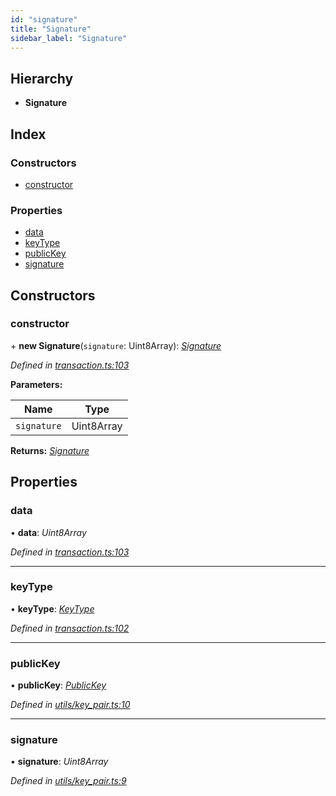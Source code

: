 ```yaml
---
id: "signature"
title: "Signature"
sidebar_label: "Signature"
---
```


## Hierarchy

* **Signature**

## Index

### Constructors

* [constructor](signature.md#constructor)

### Properties

* [data](signature.md#data)
* [keyType](signature.md#keytype)
* [publicKey](signature.md#publickey)
* [signature](signature.md#signature)

## Constructors

###  constructor

\+ **new Signature**(`signature`: Uint8Array): *[Signature](signature.md)*

*Defined in [transaction.ts:103](https://github.com/nearprotocol/nearlib/blob/88ad17d/src.ts/transaction.ts#L103)*

**Parameters:**

Name | Type |
------ | ------ |
`signature` | Uint8Array |

**Returns:** *[Signature](signature.md)*

## Properties

###  data

• **data**: *Uint8Array*

*Defined in [transaction.ts:103](https://github.com/nearprotocol/nearlib/blob/88ad17d/src.ts/transaction.ts#L103)*

___

###  keyType

• **keyType**: *[KeyType](../enums/keytype.md)*

*Defined in [transaction.ts:102](https://github.com/nearprotocol/nearlib/blob/88ad17d/src.ts/transaction.ts#L102)*

___

###  publicKey

• **publicKey**: *[PublicKey](publickey.md)*

*Defined in [utils/key_pair.ts:10](https://github.com/nearprotocol/nearlib/blob/88ad17d/src.ts/utils/key_pair.ts#L10)*

___

###  signature

• **signature**: *Uint8Array*

*Defined in [utils/key_pair.ts:9](https://github.com/nearprotocol/nearlib/blob/88ad17d/src.ts/utils/key_pair.ts#L9)*
